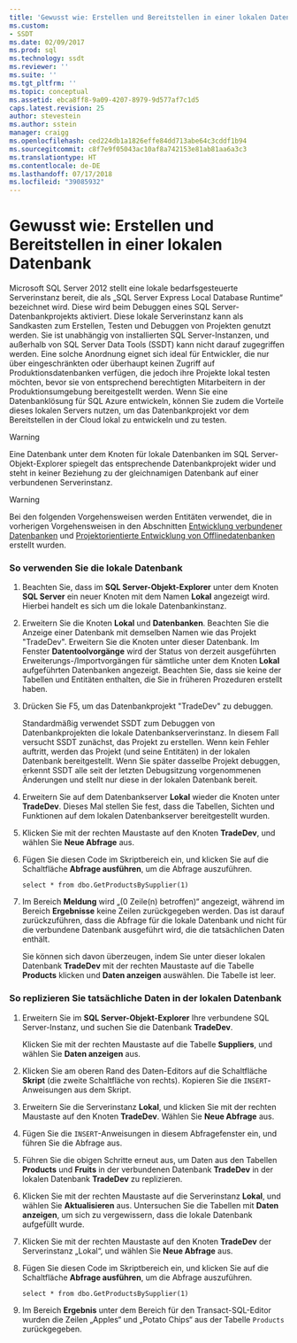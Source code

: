 ```yaml
---
title: 'Gewusst wie: Erstellen und Bereitstellen in einer lokalen Datenbank | Microsoft-Dokumentation'
ms.custom:
- SSDT
ms.date: 02/09/2017
ms.prod: sql
ms.technology: ssdt
ms.reviewer: ''
ms.suite: ''
ms.tgt_pltfrm: ''
ms.topic: conceptual
ms.assetid: ebca8ff8-9a09-4207-8979-9d577af7c1d5
caps.latest.revision: 25
author: stevestein
ms.author: sstein
manager: craigg
ms.openlocfilehash: ced224db1a1826effe84dd713abe64c3cddf1b94
ms.sourcegitcommit: c8f7e9f05043ac10af8a742153e81ab81aa6a3c3
ms.translationtype: HT
ms.contentlocale: de-DE
ms.lasthandoff: 07/17/2018
ms.locfileid: "39085932"
---
```

# <a name="how-to-build-and-deploy-to-a-local-database"></a>Gewusst wie: Erstellen und Bereitstellen in einer lokalen Datenbank
Microsoft SQL Server 2012 stellt eine lokale bedarfsgesteuerte Serverinstanz bereit, die als „SQL Server Express Local Database Runtime“ bezeichnet wird. Diese wird beim Debuggen eines SQL Server-Datenbankprojekts aktiviert. Diese lokale Serverinstanz kann als Sandkasten zum Erstellen, Testen und Debuggen von Projekten genutzt werden. Sie ist unabhängig von installierten SQL Server-Instanzen, und außerhalb von SQL Server Data Tools (SSDT) kann nicht darauf zugegriffen werden. Eine solche Anordnung eignet sich ideal für Entwickler, die nur über eingeschränkten oder überhaupt keinen Zugriff auf Produktionsdatenbanken verfügen, die jedoch ihre Projekte lokal testen möchten, bevor sie von entsprechend berechtigten Mitarbeitern in der Produktionsumgebung bereitgestellt werden. Wenn Sie eine Datenbanklösung für SQL Azure entwickeln, können Sie zudem die Vorteile dieses lokalen Servers nutzen, um das Datenbankprojekt vor dem Bereitstellen in der Cloud lokal zu entwickeln und zu testen.  
  
> [!WARNING]  
> Eine Datenbank unter dem Knoten für lokale Datenbanken im SQL Server-Objekt-Explorer spiegelt das entsprechende Datenbankprojekt wider und steht in keiner Beziehung zu der gleichnamigen Datenbank auf einer verbundenen Serverinstanz.  
  
> [!WARNING]  
> Bei den folgenden Vorgehensweisen werden Entitäten verwendet, die in vorherigen Vorgehensweisen in den Abschnitten [Entwicklung verbundener Datenbanken](../ssdt/connected-database-development.md) und [Projektorientierte Entwicklung von Offlinedatenbanken](../ssdt/project-oriented-offline-database-development.md) erstellt wurden.  
  
### <a name="to-use-the-local-database"></a>So verwenden Sie die lokale Datenbank  
  
1.  Beachten Sie, dass im **SQL Server-Objekt-Explorer** unter dem Knoten **SQL Server** ein neuer Knoten mit dem Namen **Lokal** angezeigt wird. Hierbei handelt es sich um die lokale Datenbankinstanz.  
  
2.  Erweitern Sie die Knoten **Lokal** und **Datenbanken**. Beachten Sie die Anzeige einer Datenbank mit demselben Namen wie das Projekt "TradeDev". Erweitern Sie die Knoten unter dieser Datenbank. Im Fenster **Datentoolvorgänge** wird der Status von derzeit ausgeführten Erweiterungs-/Importvorgängen für sämtliche unter dem Knoten **Lokal** aufgeführten Datenbanken angezeigt. Beachten Sie, dass sie keine der Tabellen und Entitäten enthalten, die Sie in früheren Prozeduren erstellt haben.  
  
3.  Drücken Sie F5, um das Datenbankprojekt "TradeDev" zu debuggen.  
  
    Standardmäßig verwendet SSDT zum Debuggen von Datenbankprojekten die lokale Datenbankserverinstanz. In diesem Fall versucht SSDT zunächst, das Projekt zu erstellen. Wenn kein Fehler auftritt, werden das Projekt (und seine Entitäten) in der lokalen Datenbank bereitgestellt. Wenn Sie später dasselbe Projekt debuggen, erkennt SSDT alle seit der letzten Debugsitzung vorgenommenen Änderungen und stellt nur diese in der lokalen Datenbank bereit.  
  
4.  Erweitern Sie auf dem Datenbankserver **Lokal** wieder die Knoten unter **TradeDev**. Dieses Mal stellen Sie fest, dass die Tabellen, Sichten und Funktionen auf dem lokalen Datenbankserver bereitgestellt wurden.  
  
5.  Klicken Sie mit der rechten Maustaste auf den Knoten **TradeDev**, und wählen Sie **Neue Abfrage** aus.  
  
6.  Fügen Sie diesen Code im Skriptbereich ein, und klicken Sie auf die Schaltfläche **Abfrage ausführen**, um die Abfrage auszuführen.  
  
    ```  
    select * from dbo.GetProductsBySupplier(1)  
    ```  
  
7.  Im Bereich **Meldung** wird „(0 Zeile(n) betroffen)“ angezeigt, während im Bereich **Ergebnisse** keine Zeilen zurückgegeben werden. Das ist darauf zurückzuführen, dass die Abfrage für die lokale Datenbank und nicht für die verbundene Datenbank ausgeführt wird, die die tatsächlichen Daten enthält.  
  
    Sie können sich davon überzeugen, indem Sie unter dieser lokalen Datenbank **TradeDev** mit der rechten Maustaste auf die Tabelle **Products** klicken und **Daten anzeigen** auswählen. Die Tabelle ist leer.  
  
### <a name="to-replicate-real-data-to-the-local-database"></a>So replizieren Sie tatsächliche Daten in der lokalen Datenbank  
  
1.  Erweitern Sie im **SQL Server-Objekt-Explorer** Ihre verbundene SQL Server-Instanz, und suchen Sie die Datenbank **TradeDev**.  
  
    Klicken Sie mit der rechten Maustaste auf die Tabelle **Suppliers**, und wählen Sie **Daten anzeigen** aus.  
  
2.  Klicken Sie am oberen Rand des Daten-Editors auf die Schaltfläche **Skript** (die zweite Schaltfläche von rechts). Kopieren Sie die `INSERT`-Anweisungen aus dem Skript.  
  
3.  Erweitern Sie die Serverinstanz **Lokal**, und klicken Sie mit der rechten Maustaste auf den Knoten **TradeDev**. Wählen Sie **Neue Abfrage** aus.  
  
4.  Fügen Sie die `INSERT`-Anweisungen in diesem Abfragefenster ein, und führen Sie die Abfrage aus.  
  
5.  Führen Sie die obigen Schritte erneut aus, um Daten aus den Tabellen **Products** und **Fruits** in der verbundenen Datenbank **TradeDev** in der lokalen Datenbank **TradeDev** zu replizieren.  
  
6.  Klicken Sie mit der rechten Maustaste auf die Serverinstanz **Lokal**, und wählen Sie **Aktualisieren** aus. Untersuchen Sie die Tabellen mit **Daten anzeigen**, um sich zu vergewissern, dass die lokale Datenbank aufgefüllt wurde.  
  
7.  Klicken Sie mit der rechten Maustaste auf den Knoten **TradeDev** der Serverinstanz „Lokal“, und wählen Sie **Neue Abfrage** aus.  
  
8.  Fügen Sie diesen Code im Skriptbereich ein, und klicken Sie auf die Schaltfläche **Abfrage ausführen**, um die Abfrage auszuführen.  
  
    ```  
    select * from dbo.GetProductsBySupplier(1)  
    ```  
  
9. Im Bereich **Ergebnis** unter dem Bereich für den Transact\-SQL-Editor wurden die Zeilen „Apples“ und „Potato Chips“ aus der Tabelle `Products` zurückgegeben.  
  
